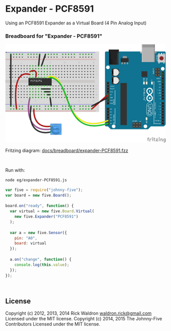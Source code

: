 <!--remove-start-->

# Expander - PCF8591

<!--remove-end-->


Using an PCF8591 Expander as a Virtual Board (4 Pin Analog Input)





### Breadboard for "Expander - PCF8591"



![docs/breadboard/expander-PCF8591.png](breadboard/expander-PCF8591.png)<br>

Fritzing diagram: [docs/breadboard/expander-PCF8591.fzz](breadboard/expander-PCF8591.fzz)

&nbsp;




Run with:
```bash
node eg/expander-PCF8591.js
```


```javascript
var five = require("johnny-five");
var board = new five.Board();

board.on("ready", function() {
  var virtual = new five.Board.Virtual(
    new five.Expander("PCF8591")
  );

  var a = new five.Sensor({
    pin: "A0",
    board: virtual
  });

  a.on("change", function() {
    console.log(this.value);
  });
});

```








&nbsp;

<!--remove-start-->

## License
Copyright (c) 2012, 2013, 2014 Rick Waldron <waldron.rick@gmail.com>
Licensed under the MIT license.
Copyright (c) 2014, 2015 The Johnny-Five Contributors
Licensed under the MIT license.

<!--remove-end-->
